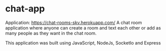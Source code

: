 # chat-app
Application: https://chat-rooms-skv.herokuapp.com/
A chat room application where anyone can create a room and text each other or add as many people as they want in the chat room.

This application was built using JavaScript, NodeJs, SocketIo and Express
